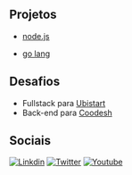 ## Projetos

- [node.js](https://github.com/brtmvdl/nodejs)

- [go lang](https://github.com/brtmvdl/go)

## Desafios

- Fullstack para [Ubistart](https://github.com/brtmvdl/ubistart)
- Back-end para [Coodesh](https://github.com/brtmvdl/nodejs-20201030-coodesh)

## Sociais

[![Linkdin](https://img.shields.io/badge/LinkedIn-0077B5?style=for-the-badge&logo=linkedin&logoColor=white)](https://www.linkedin.com/in/brtmvdl/)
[![Twitter](https://img.shields.io/badge/Twitter-1DA1F2?style=for-the-badge&logo=twitter&logoColor=white)](https://twitter.com/brtmvdl)
[![Youtube](https://img.shields.io/badge/YouTube-FF0000?style=for-the-badge&logo=youtube&logoColor=white)](https://www.youtube.com/channel/UCFZY5-Pc7xJRAnko2FqneTw)
